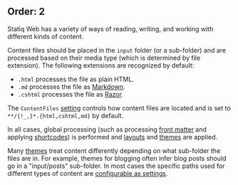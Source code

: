 Order: 2
---
Statiq Web has a variety of ways of reading, writing, and working with different kinds of content.

Content files should be placed in the `input` folder (or a sub-folder) and are processed based on their media type (which is determined by file extension). The following extensions are recognized by default:

- `.html` processes the file as plain HTML.
- `.md` processes the file as [Markdown](xref:web-markdown).
- `.cshtml` processes the file as [Razor](xref:web-razor).

The `ContentFiles` [setting](xref:web-settings) controls how content files are located and is set to `**/{!_,}*.{html,cshtml,md}` by default.

In all cases, global processing (such as processing [front matter](xref:web-front-matter) and applying [shortcodes](xref:web-shortcodes)) is performed and [layouts](xref:web-templates#layouts) and [themes](xref:web-themes) are applied.

Many [themes](xref:web-themes) treat content differently depending on what sub-folder the files are in. For example, themes for blogging often infer blog posts should go in a "input/posts" sub-folder. In most cases the specific paths used for different types of content are [configurable as settings](xref:web-settings).